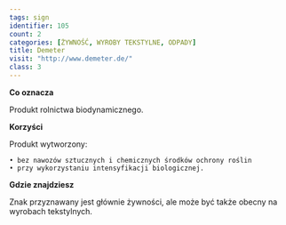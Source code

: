 ```yaml
---
tags: sign
identifier: 105
count: 2
categories: [ŻYWNOŚĆ, WYROBY TEKSTYLNE, ODPADY]
title: Demeter
visit: "http://www.demeter.de/"
class: 3
---
```

**Co oznacza**

Produkt rolnictwa biodynamicznego.

**Korzyści**

Produkt wytworzony:

	• bez nawozów sztucznych i chemicznych środków ochrony roślin
	• przy wykorzystaniu intensyfikacji biologicznej.

**Gdzie znajdziesz**

Znak przyznawany jest głównie żywności, ale może być także obecny na wyrobach tekstylnych.
